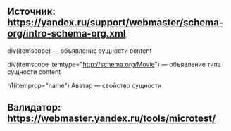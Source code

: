 ## Источник: https://yandex.ru/support/webmaster/schema-org/intro-schema-org.xml


div(itemscope) — объявление сущности
  content

div(itemscope itemtype="http://schema.org/Movie") — объявление типа сущности
  content
  
h1(itemprop="name") Аватар — свойство сущности

## Валидатор: https://webmaster.yandex.ru/tools/microtest/

